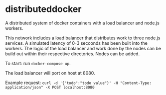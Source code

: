 # distributeddocker
A distributed system of docker containers with a load balancer and node.js workers.

This network includes a load balancer that distributes work to three node.js services. A simulated latency of 0-3 secconds has been built into the workers. The logic of the load balancer and work done by the nodes can be build out within their respective directories. Nodes can be added.

To start: run `docker-compose up`.

The load balancer will port on host at 8080.

Example request: `curl -d '{"todo":"todo value"}' -H "Content-Type: application/json" -X POST localhost:8080`
